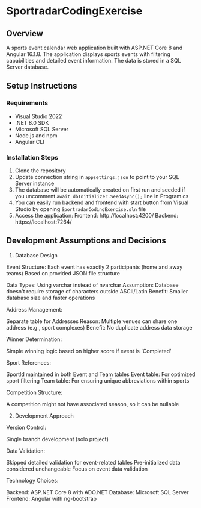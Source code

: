 # SportradarCodingExercise

## Overview

A sports event calendar web application built with ASP.NET Core 8 and Angular 16.1.8. The application displays sports events with filtering capabilities and detailed event information. The data is stored in a SQL Server database.

## Setup Instructions

### Requirements

- Visual Studio 2022 
- .NET 8.0 SDK
- Microsoft SQL Server
- Node.js and npm
- Angular CLI

### Installation Steps

1. Clone the repository
2. Update connection string in `appsettings.json` to point to your SQL Server instance
3. The database will be automatically created on first run and seeded if you uncomment `await dbInitializer.SeedAsync();` line in Program.cs
4. You can easily run backend and frontend with start button from Visual Studio by opening `SportradarCodingExercise.sln` file
5. Access the application:
   Frontend: http://localhost:4200/ 
   Backend: https://localhost:7264/

## Development Assumptions and Decisions

1. Database Design

  Event Structure:
    Each event has exactly 2 participants (home and away teams)
    Based on provided JSON file structure
  
  
  Data Types:
    Using varchar instead of nvarchar
    Assumption: Database doesn't require storage of characters outside ASCII/Latin
    Benefit: Smaller database size and faster operations
  
  Address Management:
  
  Separate table for Addresses
    Reason: Multiple venues can share one address (e.g., sport complexes)
    Benefit: No duplicate address data storage
  
  
  Winner Determination:
  
  Simple winning logic based on higher score if event is 'Completed'
  
  Sport References:
  
  SportId maintained in both Event and Team tables
    Event table: For optimized sport filtering
    Team table: For ensuring unique abbreviations within sports
  
  Competition Structure:
  
  A competition might not have associated season, so it can be nullable
  

2. Development Approach

Version Control:

Single branch development (solo project)

Data Validation:

Skipped detailed validation for event-related tables
  Pre-initialized data considered unchangeable
  Focus on event data validation

Technology Choices:

Backend: ASP.NET Core 8 with ADO.NET
Database: Microsoft SQL Server
Frontend: Angular with ng-bootstrap
